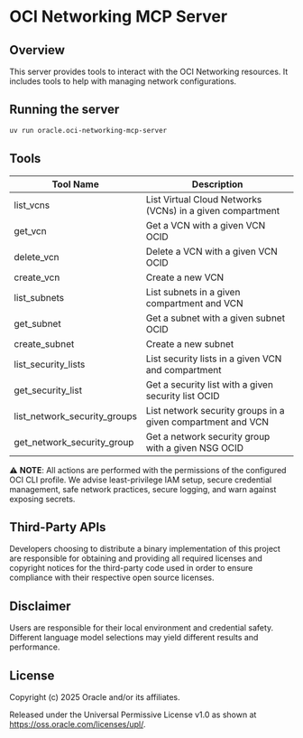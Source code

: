 # OCI Networking MCP Server

## Overview

This server provides tools to interact with the OCI Networking resources.
It includes tools to help with managing network configurations.

## Running the server

```sh
uv run oracle.oci-networking-mcp-server
```

## Tools

| Tool Name | Description |
| --- | --- |
| list_vcns | List Virtual Cloud Networks (VCNs) in a given compartment |
| get_vcn | Get a VCN with a given VCN OCID |
| delete_vcn | Delete a VCN with a given VCN OCID |
| create_vcn | Create a new VCN |
| list_subnets | List subnets in a given compartment and VCN |
| get_subnet | Get a subnet with a given subnet OCID |
| create_subnet | Create a new subnet |
| list_security_lists | List security lists in a given VCN and compartment |
| get_security_list | Get a security list with a given security list OCID |
| list_network_security_groups | List network security groups in a given compartment and VCN |
| get_network_security_group | Get a network security group with a given NSG OCID |

⚠️ **NOTE**: All actions are performed with the permissions of the configured OCI CLI profile. We advise least-privilege IAM setup, secure credential management, safe network practices, secure logging, and warn against exposing secrets.

## Third-Party APIs

Developers choosing to distribute a binary implementation of this project are responsible for obtaining and providing all required licenses and copyright notices for the third-party code used in order to ensure compliance with their respective open source licenses.

## Disclaimer

Users are responsible for their local environment and credential safety. Different language model selections may yield different results and performance.

## License

Copyright (c) 2025 Oracle and/or its affiliates.
 
Released under the Universal Permissive License v1.0 as shown at  
<https://oss.oracle.com/licenses/upl/>.
